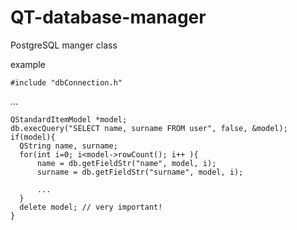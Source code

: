 # QT-database-manager
PostgreSQL manger class

example

    #include "dbConnection.h"

...

    QStandardItemModel *model;
    db.execQuery("SELECT name, surname FROM user", false, &model);
    if(model){
      QString name, surname;
      for(int i=0; i<model->rowCount(); i++ ){
          name = db.getFieldStr("name", model, i);
          surname = db.getFieldStr("surname", model, i);
          
          ...
      }
      delete model; // very important!        
    }
